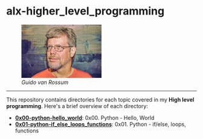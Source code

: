 # alx-higher_level_programming

<figure>
    <img src="images/GuidoVanRossum.jpg" style="width: 50%" />
    <figcaption>
        <em>Guido van Rossum</em>
    </figcaption>
</figure>
<hr>

This repository contains directories for each topic covered in my **High level programming**. Here's a brief overview of each directory:
- [**0x00-python-hello_world**](https://github.com/mdawoud27/alx-higher_level_programming/tree/main/0x00-python-hello_world): 0x00. Python - Hello, World
- [**0x01-python-if_else_loops_functions**](): 0x01. Python - if/else, loops, functions
  
